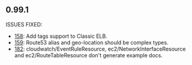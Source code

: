 ## 0.99.1

ISSUES FIXED:

* [158](https://github.com/perfectsense/gyro-aws-provider/issues/158): Add tags support to Classic ELB.
* [159](https://github.com/perfectsense/gyro-aws-provider/issues/159): Route53 alias and geo-location should be complex types.
* [182](https://github.com/perfectsense/gyro-aws-provider/issues/182): cloudwatch/EventRuleResource, ec2/NetworkInterfaceResource and ec2/RouteTableResource don't generate example docs.
